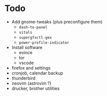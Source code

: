 # Todo

- Add gnome-tweaks (plus preconfigure them)
  - `dash-to-panel`
  - `vitals`
  - `supergfxctl-gex`
  - `power-profile-indicator`
- Install software
  - evince
  - tor
  - vscode
- firefox and settings
- cronjob, calendar backup
- thunderbird
- neovim (astrovim ?)
- drucker, brother utilities
